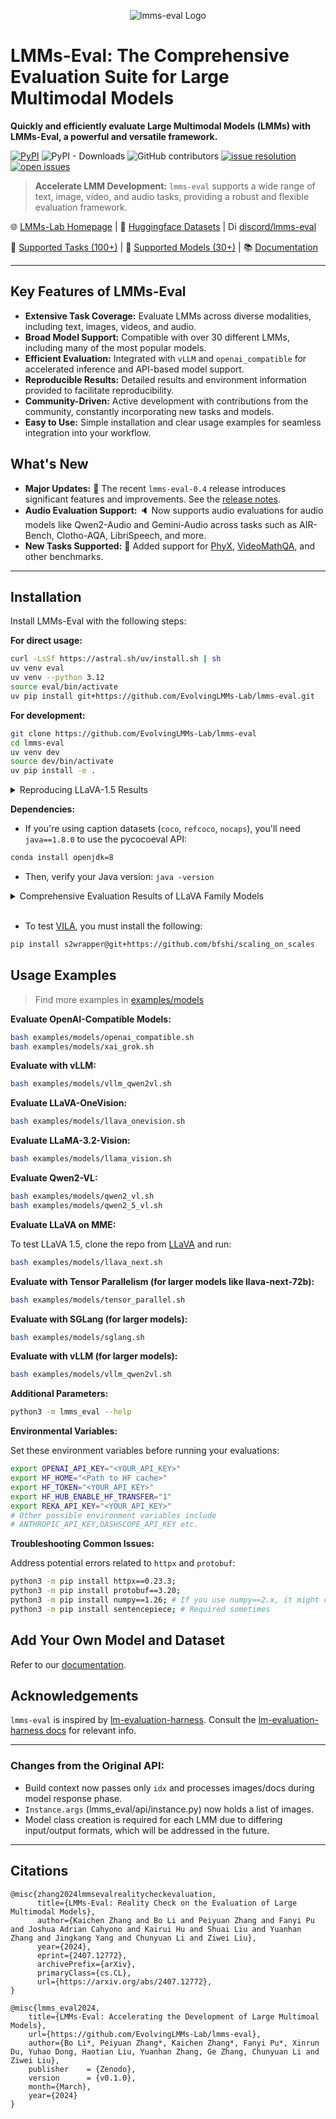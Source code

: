 <p align="center" width="70%">
<img src="https://i.postimg.com/KvkLzbF9/WX20241212-014400-2x.png" alt="lmms-eval Logo">
</p>

# LMMs-Eval: The Comprehensive Evaluation Suite for Large Multimodal Models 

**Quickly and efficiently evaluate Large Multimodal Models (LMMs) with LMMs-Eval, a powerful and versatile framework.**

[![PyPI](https://img.shields.io/pypi/v/lmms-eval)](https://pypi.org/project/lmms-eval)
![PyPI - Downloads](https://img.shields.io/pypi/dm/lmms-eval)
![GitHub contributors](https://img.shields.io/github/contributors/EvolvingLMMs-Lab/lmms-eval)
[![issue resolution](https://img.shields.io/github/issues-closed-raw/EvolvingLMMs-Lab/lmms-eval)](https://github.com/EvolvingLMMs-Lab/lmms-eval/issues)
[![open issues](https://img.shields.io/github/issues-raw/EvolvingLMMs-Lab/lmms-eval)](https://github.com/EvolvingLMMs-Lab/lmms-eval/issues)

> **Accelerate LMM Development:** `lmms-eval` supports a wide range of text, image, video, and audio tasks, providing a robust and flexible evaluation framework.

🌐 [LMMs-Lab Homepage](https://www.lmms-lab.com/) | 🤗 [Huggingface Datasets](https://huggingface.co/lmms-lab) | <a href="https://emoji.gg/emoji/1684-discord-thread"><img src="https://cdn3.emoji.gg/emojis/1684-discord-thread.png" width="14px" height="14px" alt="Discord_Thread"></a> [discord/lmms-eval](https://discord.gg/zdkwKUqrPy)

📖 [Supported Tasks (100+)](https://github.com/EvolvingLMMs-Lab/lmms-eval/blob/main/docs/current_tasks.md) | 🌟 [Supported Models (30+)](https://github.com/EvolvingLMMs-Lab/lmms-eval/tree/main/lmms_eval/models) | 📚 [Documentation](docs/README.md)

---

## Key Features of LMMs-Eval

*   **Extensive Task Coverage:** Evaluate LMMs across diverse modalities, including text, images, videos, and audio.
*   **Broad Model Support:** Compatible with over 30 different LMMs, including many of the most popular models.
*   **Efficient Evaluation:** Integrated with `vLLM` and `openai_compatible` for accelerated inference and API-based model support.
*   **Reproducible Results:** Detailed results and environment information provided to facilitate reproducibility.
*   **Community-Driven:** Active development with contributions from the community, constantly incorporating new tasks and models.
*   **Easy to Use:** Simple installation and clear usage examples for seamless integration into your workflow.

## What's New

*   **Major Updates:** 🚀 The recent `lmms-eval-0.4` release introduces significant features and improvements. See the [release notes](https://github.com/EvolvingLMMs-Lab/lmms-eval/blob/main/docs/lmms-eval-0.4.md).
*   **Audio Evaluation Support:** 🔈 Now supports audio evaluations for audio models like Qwen2-Audio and Gemini-Audio across tasks such as AIR-Bench, Clotho-AQA, LibriSpeech, and more.
*   **New Tasks Supported:** 🎉 Added support for [PhyX](https://phyx-bench.github.io/), [VideoMathQA](https://mbzuai-oryx.github.io/VideoMathQA), and other benchmarks.

---

## Installation

Install LMMs-Eval with the following steps:

**For direct usage:**

```bash
curl -LsSf https://astral.sh/uv/install.sh | sh
uv venv eval
uv venv --python 3.12
source eval/bin/activate
uv pip install git+https://github.com/EvolvingLMMs-Lab/lmms-eval.git
```

**For development:**

```bash
git clone https://github.com/EvolvingLMMs-Lab/lmms-eval
cd lmms-eval
uv venv dev
source dev/bin/activate
uv pip install -e .
```

<details>
<summary>Reproducing LLaVA-1.5 Results</summary>

Check the [environment install script](miscs/repr_scripts.sh) and [torch environment info](miscs/repr_torch_envs.txt) to reproduce LLaVA-1.5's paper results. Variations may occur due to torch/cuda versions; [results check](miscs/llava_result_check.md) is provided.

</details>

**Dependencies:**

*   If you're using caption datasets (`coco`, `refcoco`, `nocaps`), you'll need `java==1.8.0` to use the pycocoeval API:

```bash
conda install openjdk=8
```

*   Then, verify your Java version: `java -version`

<details>
<summary>Comprehensive Evaluation Results of LLaVA Family Models</summary>
<br>

We provide detailed evaluation results of the LLaVA series models.

Access the Google Sheet with detailed results [here](https://docs.google.com/spreadsheets/d/1a5ImfdKATDI8T7Cwh6eH-bEsnQFzanFraFUgcS9KHWc/edit?usp=sharing).

We provide the raw data exported from Weights & Biases for the detailed results of the LLaVA series models on different datasets. You can access the raw data [here](https://docs.google.com/spreadsheets/d/1AvaEmuG4csSmXaHjgu4ei1KBMmNNW8wflOD_kkTDdv8/edit?usp=sharing).

<p align="center" width="100%">
<img src="https://i.postimg.com/jdw497NS/WX20240307-162526-2x.png"  width="100%" height="80%">
</p>

</details>
<br>

*   To test [VILA](https://github.com/NVlabs/VILA), you must install the following:

```bash
pip install s2wrapper@git+https://github.com/bfshi/scaling_on_scales
```

## Usage Examples

> Find more examples in [examples/models](examples/models)

**Evaluate OpenAI-Compatible Models:**

```bash
bash examples/models/openai_compatible.sh
bash examples/models/xai_grok.sh
```

**Evaluate with vLLM:**

```bash
bash examples/models/vllm_qwen2vl.sh
```

**Evaluate LLaVA-OneVision:**

```bash
bash examples/models/llava_onevision.sh
```

**Evaluate LLaMA-3.2-Vision:**

```bash
bash examples/models/llama_vision.sh
```

**Evaluate Qwen2-VL:**

```bash
bash examples/models/qwen2_vl.sh
bash examples/models/qwen2_5_vl.sh
```

**Evaluate LLaVA on MME:**

To test LLaVA 1.5, clone the repo from [LLaVA](https://github.com/haotian-liu/LLaVA) and run:

```bash
bash examples/models/llava_next.sh
```

**Evaluate with Tensor Parallelism (for larger models like llava-next-72b):**

```bash
bash examples/models/tensor_parallel.sh
```

**Evaluate with SGLang (for larger models):**

```bash
bash examples/models/sglang.sh
```

**Evaluate with vLLM (for larger models):**

```bash
bash examples/models/vllm_qwen2vl.sh
```

**Additional Parameters:**

```bash
python3 -m lmms_eval --help
```

**Environmental Variables:**

Set these environment variables before running your evaluations:

```bash
export OPENAI_API_KEY="<YOUR_API_KEY>"
export HF_HOME="<Path to HF cache>" 
export HF_TOKEN="<YOUR_API_KEY>"
export HF_HUB_ENABLE_HF_TRANSFER="1"
export REKA_API_KEY="<YOUR_API_KEY>"
# Other possible environment variables include 
# ANTHROPIC_API_KEY,DASHSCOPE_API_KEY etc.
```

**Troubleshooting Common Issues:**

Address potential errors related to `httpx` and `protobuf`:

```bash
python3 -m pip install httpx==0.23.3;
python3 -m pip install protobuf==3.20;
python3 -m pip install numpy==1.26; # If you use numpy==2.x, it might cause errors
python3 -m pip install sentencepiece; # Required sometimes
```

## Add Your Own Model and Dataset

Refer to our [documentation](docs/README.md).

## Acknowledgements

`lmms-eval` is inspired by [lm-evaluation-harness](https://github.com/EleutherAI/lm-evaluation-harness). Consult the [lm-evaluation-harness docs](https://github.com/EleutherAI/lm-evaluation-harness/tree/main/docs) for relevant info.

---

### Changes from the Original API:

*   Build context now passes only `idx` and processes images/docs during model response phase.
*   `Instance.args` (lmms_eval/api/instance.py) now holds a list of images.
*   Model class creation is required for each LMM due to differing input/output formats, which will be addressed in the future.

---

## Citations

```shell
@misc{zhang2024lmmsevalrealitycheckevaluation,
      title={LMMs-Eval: Reality Check on the Evaluation of Large Multimodal Models}, 
      author={Kaichen Zhang and Bo Li and Peiyuan Zhang and Fanyi Pu and Joshua Adrian Cahyono and Kairui Hu and Shuai Liu and Yuanhan Zhang and Jingkang Yang and Chunyuan Li and Ziwei Liu},
      year={2024},
      eprint={2407.12772},
      archivePrefix={arXiv},
      primaryClass={cs.CL},
      url={https://arxiv.org/abs/2407.12772}, 
}

@misc{lmms_eval2024,
    title={LMMs-Eval: Accelerating the Development of Large Multimoal Models},
    url={https://github.com/EvolvingLMMs-Lab/lmms-eval},
    author={Bo Li*, Peiyuan Zhang*, Kaichen Zhang*, Fanyi Pu*, Xinrun Du, Yuhao Dong, Haotian Liu, Yuanhan Zhang, Ge Zhang, Chunyuan Li and Ziwei Liu},
    publisher    = {Zenodo},
    version      = {v0.1.0},
    month={March},
    year={2024}
}
